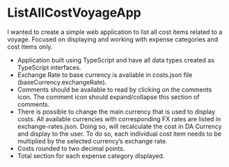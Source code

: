 # ListAllCostVoyageApp
I wanted to create a simple web application to list all cost items related to a voyage. Focused on displaying and working with expense categories and cost Items only.
- Application built using TypeScript and have all data types created as TypeScript interfaces.
- Exchange Rate to base currency is available in costs.json file (baseCurrency.exchangeRate).
- Comments should be available to read by clicking on the comments icon. The comment icon should expand/collapse this section of comments.
- There is possible to change the main currency that is used to display costs. All available currencies with corresponding FX rates are listed in exchange-rates.json. Doing so, will recalculate the cost in DA Currency and display to the user. To do so, each individual cost item needs to be multiplied by the selected currency’s exchange rate.
- Costs rounded to two decimal points.
- Total section for each expense category displayed.
